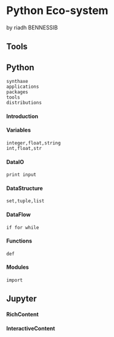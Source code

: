 # Python Eco-system
by riadh BENNESSIB
## Tools

## Python

    synthaxe
    applications
    packages
    tools
    distributions

#### Introduction

#### Variables
    integer,float,string
    int,float,str
#### DataIO
    print input
#### DataStructure
    set,tuple,list
#### DataFlow
    if for while
#### Functions
    def
#### Modules
    import
## Jupyter
#### RichContent
#### InteractiveContent


